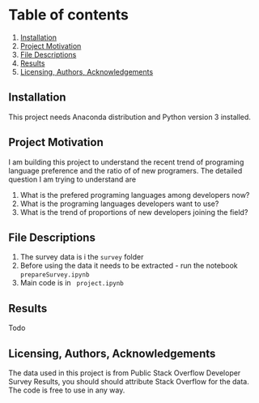 
# Table of contents
1. [Installation](#Installation)
2. [Project Motivation](#Motivation)
3. [File Descriptions](#Descriptions)
4. [Results](#Results)
5. [Licensing, Authors, Acknowledgements](#Acknowledgements)

## Installation <a name="Installation"></a>
This project needs Anaconda distribution and Python version 3 installed.

## Project Motivation <a name="Motivation"></a>
I am building this project to understand the recent trend of programing language preference and the ratio of of new programers. The detailed question I am trying to understand are
1. What is the prefered programing languages among developers now?
2. What is the programing languages developers want to use?
3. What is the trend of proportions of new developers joining the field?

## File Descriptions <a name="Descriptions"></a>
1. The survey data is i the `survey` folder
2. Before using the data it needs to be extracted - run the notebook `prepareSurvey.ipynb`
3. Main code is in ` project.ipynb`
## Results <a name="Results"></a>
Todo

## Licensing, Authors, Acknowledgements <a name="Acknowledgements"></a>
The  data used in this project is from Public Stack Overflow Developer Survey Results, you should should attribute Stack Overflow for the data.
The code is free to use in any way.

